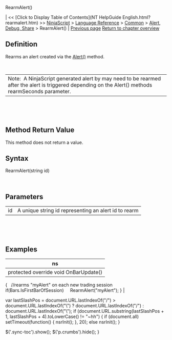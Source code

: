 ﻿










 


RearmAlert()







| &lt;&lt; [Click to Display Table of Contents](NT HelpGuide English.html?rearmalert.htm) &gt;&gt;
 [NinjaScript](ninjascript.htm) &gt; [Language Reference](language_reference_wip.htm) &gt; [Common](common.htm) &gt; [Alert, Debug, Share](alert__debugging_and_sharing.htm) &gt;
RearmAlert() | [Previous page](printto.htm)
[Return to chapter overview](alert__debugging_and_sharing.htm)










Definition
----------


Rearms an alert created via the [Alert()](alert.htm) method.  


 




|  |
| --- |
| Note:  A NinjaScript generated alert by may need to be rearmed after the alert is triggered depending on the Alert() methods rearmSeconds parameter. |



 


 


Method Return Value
-------------------


This method does not return a value.



Syntax
------


RearmAlert(string id)


 


Parameters
----------




|  |  |
| --- | --- |
| id | A unique string id representing an alert id to rearm |



 


 


Examples
--------




| ns |
| --- |
| protected override void OnBarUpdate()
{
   //rearms "myAlert" on each new trading session
   if(Bars.IsFirstBarOfSession)
     RearmAlert("myAlert");
} |






 
 var lastSlashPos = document.URL.lastIndexOf("/") &gt; document.URL.lastIndexOf("\\") ? document.URL.lastIndexOf("/") : document.URL.lastIndexOf("\\");
 if (document.URL.substring(lastSlashPos + 1, lastSlashPos + 4).toLowerCase() != "~hh") {
 if (document.all) setTimeout(function() {
 nsrInit();
 }, 20);
 else nsrInit();
 }
 
 
 $('.sync-toc').show();
 $('p.crumbs').hide();
 }
 
 
 



